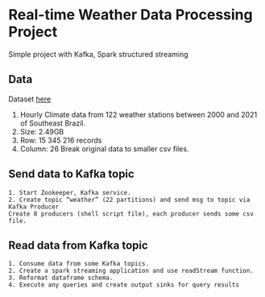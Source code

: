 # Real-time Weather Data Processing Project
Simple project with Kafka, Spark structured streaming

## Data
Dataset [here](https://www.kaggle.com/datasets/PROPPG-PPG/hourly-weather-surface-brazil-southeast-region?resource=download)
1. Hourly Climate data from 122 weather stations between 2000 and 2021 of Southeast Brazil.
2. Size: 2.49GB
3. Row: 15 345 216 records
4. Column: 26
Break original data to smaller csv files.



## Send data to Kafka topic

	1. Start Zookeeper, Kafka service.
	2. Create topic “weather” (22 partitions) and send msg to topic via Kafka Producer
    Create 8 producers (shell script file), each producer sends some csv file.

## Read data from Kafka topic 

	1. Consume data from some Kafka topics.
	2. Create a spark streaming application and use readStream function.
	3. Reformat dataframe schema.
    4. Execute any queries and create output sinks for query results

